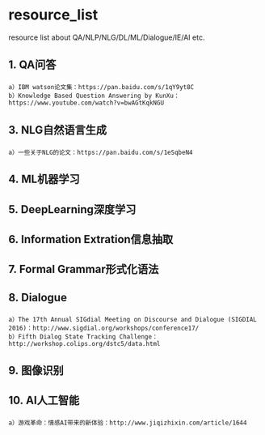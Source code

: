 # resource_list
resource list about QA/NLP/NLG/DL/ML/Dialogue/IE/AI etc.


1.&nbsp;QA问答</p>
------
    a）IBM watson论文集：https://pan.baidu.com/s/1qY9yt8C
    b）Knowledge Based Question Answering by KunXu：https://www.youtube.com/watch?v=bwAGtKqkNGU
3.&nbsp;NLG自然语言生成</p>
------
    a）一些关于NLG的论文：https://pan.baidu.com/s/1eSqbeN4
4.&nbsp;ML机器学习</p>
------
5.&nbsp;DeepLearning深度学习</p>
------
6.&nbsp;Information Extration信息抽取</p>
------
7.&nbsp;Formal Grammar形式化语法</p>
------
8.&nbsp;Dialogue</p>
------
    a）The 17th Annual SIGdial Meeting on Discourse and Dialogue (SIGDIAL 2016)：http://www.sigdial.org/workshops/conference17/
    b）Fifth Dialog State Tracking Challenge：http://workshop.colips.org/dstc5/data.html
9.&nbsp;图像识别</p>
------
10.&nbsp;AI人工智能</p>
------
    a）游戏革命：情感AI带来的新体验：http://www.jiqizhixin.com/article/1644
